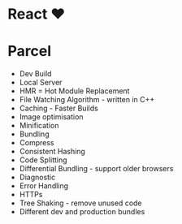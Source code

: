 # React ❤️

# Parcel
- Dev Build
- Local Server
- HMR = Hot Module Replacement
- File Watching Algorithm - written in C++
- Caching - Faster Builds
- Image optimisation
- Minification
- Bundling
- Compress
- Consistent Hashing
- Code Splitting
- Differential Bundling - support older browsers
- Diagnostic
- Error Handling
- HTTPs
- Tree Shaking - remove unused code
- Different dev and production bundles